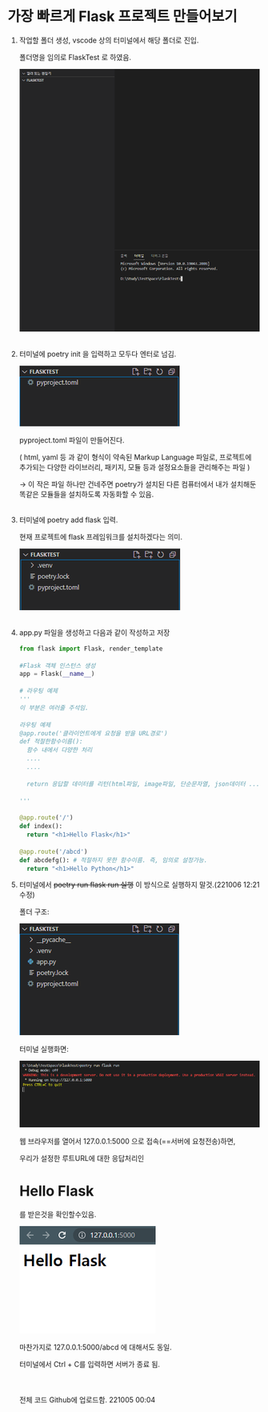 # 가장 빠르게 Flask 프로젝트 만들어보기

1. 작업할 폴더 생성, vscode 상의 터미널에서 해당 폴더로 진입.

    폴더명을 임의로 FlaskTest 로 하였음.

    ![Untitled](./img/2.png)
<br /><br />
2. 터미널에 poetry init 을 입력하고 모두다 엔터로 넘김.

    ![Untitled](./img/3.png)

    pyproject.toml 파일이 만들어진다.

    ( html, yaml 등 과 같이 형식이 약속된 Markup Language 파일로, 프로젝트에 추가되는 다양한 라이브러리, 패키지, 모듈 등과 설정요소들을 관리해주는 파일 )

    → 이 작은 파일 하나만 건네주면 poetry가 설치된 다른 컴퓨터에서 내가 설치해둔 똑같은 모듈들을 설치하도록 자동화할 수 있음.
<br /><br />
3. 터미널에 poetry add flask 입력.

    현재 프로젝트에 flask 프레임워크를 설치하겠다는 의미.

    ![Untitled](./img/4.png)
<br /><br />
4. app.py 파일을 생성하고 다음과 같이 작성하고 저장

    ```python
    from flask import Flask, render_template

    #Flask 객체 인스턴스 생성
    app = Flask(__name__)

    # 라우팅 예제
    '''
    이 부분은 여러줄 주석임.

    라우팅 예제
    @app.route('클라이언트에게 요청을 받을 URL경로')
    def 적절한함수이름():
      함수 내에서 다양한 처리
      ....
      ....

      return 응답할 데이터를 리턴(html파일, image파일, 단순문자열, json데이터 ...)

    '''

    @app.route('/')
    def index():
      return "<h1>Hello Flask</h1>"

    @app.route('/abcd')
    def abcdefg(): # 적절하지 못한 함수이름. 즉, 임의로 설정가능.
      return "<h1>Hello Python</h1>"
    ```

2. 터미널에서 ~~poetry run flask run 실행~~ 이 방식으로 실행하지 말것.(221006 12:21 수정)

    폴더 구조:

    ![Untitled](./img/5.png)

    터미널 실행화면:

    ![Untitled](./img/6.png)

    웹 브라우저를 열어서 127.0.0.1:5000 으로 접속(==서버에 요청전송)하면,

    우리가 설정한 루트URL에 대한 응답처리인 <h1>Hello Flask</h1>를 받은것을 확인할수있음.

    ![Untitled](./img/7.png)

    마찬가지로 127.0.0.1:5000/abcd 에 대해서도 동일.

    터미널에서 Ctrl + C를 입력하면 서버가 종료 됨.
<br /><br /><br /><br />
  전체 코드 Github에 업로드함. 221005 00:04